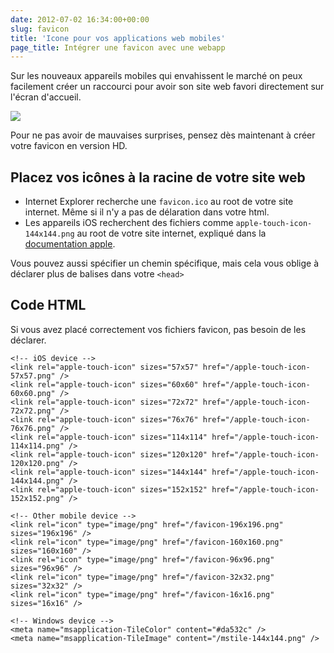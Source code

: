```yaml
---
date: 2012-07-02 16:34:00+00:00
slug: favicon
title: 'Icone pour vos applications web mobiles'
page_title: Intégrer une favicon avec une webapp
---
```


Sur les nouveaux appareils mobiles qui envahissent le marché on peux facilement créer un raccourci pour avoir son site web favori directement sur l'écran d'accueil.

[![](http://davidleuliette.com/wordPress/wp-content/uploads/2012/07/5382639043_b671f6f3da.jpg)](http://www.flickr.com/photos/yishiang/5382639043/)

Pour ne pas avoir de mauvaises surprises, pensez dès maintenant à créer votre favicon en version HD.

## Placez vos icônes à la racine de votre site web

- Internet Explorer recherche une `favicon.ico` au root de votre site internet.
  Même si il n'y a pas de délaration dans votre html.
- Les appareils iOS recherchent des fichiers comme `apple-touch-icon-144x144.png` au root de votre site internet, expliqué dans la [documentation apple](https://developer.apple.com/library/ios/DOCUMENTATION/AppleApplications/Reference/SafariWebContent/ConfiguringWebApplications/ConfiguringWebApplications.html).

Vous pouvez aussi spécifier un chemin spécifique, mais cela vous oblige à déclarer plus de balises dans votre `<head>`

## Code HTML

Si vous avez placé correctement vos fichiers favicon, pas besoin de les déclarer.

    <!-- iOS device -->
    <link rel="apple-touch-icon" sizes="57x57" href="/apple-touch-icon-57x57.png" />
    <link rel="apple-touch-icon" sizes="60x60" href="/apple-touch-icon-60x60.png" />
    <link rel="apple-touch-icon" sizes="72x72" href="/apple-touch-icon-72x72.png" />
    <link rel="apple-touch-icon" sizes="76x76" href="/apple-touch-icon-76x76.png" />
    <link rel="apple-touch-icon" sizes="114x114" href="/apple-touch-icon-114x114.png" />
    <link rel="apple-touch-icon" sizes="120x120" href="/apple-touch-icon-120x120.png" />
    <link rel="apple-touch-icon" sizes="144x144" href="/apple-touch-icon-144x144.png" />
    <link rel="apple-touch-icon" sizes="152x152" href="/apple-touch-icon-152x152.png" />

    <!-- Other mobile device -->
    <link rel="icon" type="image/png" href="/favicon-196x196.png" sizes="196x196" />
    <link rel="icon" type="image/png" href="/favicon-160x160.png" sizes="160x160" />
    <link rel="icon" type="image/png" href="/favicon-96x96.png" sizes="96x96" />
    <link rel="icon" type="image/png" href="/favicon-32x32.png" sizes="32x32" />
    <link rel="icon" type="image/png" href="/favicon-16x16.png" sizes="16x16" />

    <!-- Windows device -->
    <meta name="msapplication-TileColor" content="#da532c" />
    <meta name="msapplication-TileImage" content="/mstile-144x144.png" />
